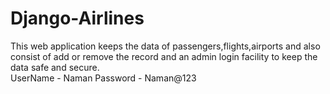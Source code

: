 # Django-Airlines
This web application keeps the data of passengers,flights,airports and also consist of add or remove the record and an admin login facility to keep the data safe and secure.    
UserName - Naman
Password - Naman@123
